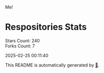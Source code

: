 Me!

# Respositories Stats
Stars Count: 240  
Forks Count: 7

2025-02-25 00:11:40  

This README is automatically generated by [🐰](https://github.com/rnitta/rnitta).
